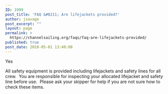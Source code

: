 ```yaml
---
ID: 1999
post_title: 'FAQ &#8211; Are lifejackets provided?'
author: jsavage
post_excerpt: ""
layout: page
permalink: >
  https://channelsailing.org/faqs/faq-are-lifejackets-provided/
published: true
post_date: 2018-05-01 13:40:08
---
```

Yes

All safety equipment is provided including lifejackets and safety lines for all crew.&nbsp; You are responsible for inspecting your allocated lifejacket and safety line before use.&nbsp; Please ask your skipper for help if you are not sure how to check these items.